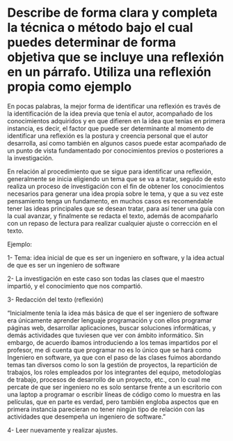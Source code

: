 # Describe de forma clara y completa la técnica o método bajo el cual puedes determinar de forma objetiva que se incluye una reflexión en un párrafo. Utiliza una reflexión propia como ejemplo

En pocas palabras, la mejor forma de identificar una reflexión es través de la identificación de la idea previa que tenía el autor, acompañado de los conocimientos adquiridos y en que difieren en la idea que tenias en primera instancia, es decir, el factor que puede ser determinante al momento de identificar una reflexión es la postura y creencia personal que el autor desarrolla, así como también en algunos casos puede estar acompañado de un punto de vista fundamentado por conocimientos previos o posteriores a la investigación.

En relación al procedimiento que se sigue para identificar una reflexión, generalmente se inicia eligiendo un tema que se va a tratar, seguido de esto realiza un proceso de investigación con el fin de obtener los conocimientos necesarios para generar una idea propia sobre le tema, y que a su vez este pensamiento tenga un fundamento, en muchos casos es recomendable tener las ideas principales que se desean tratar, para así tener una guía con la cual avanzar, y finalmente se redacta el texto, además de acompañarlo con un repaso de lectura para realizar cualquier ajuste o corrección en el texto.

Ejemplo:

1-	Tema: idea inicial de que es ser un ingeniero en software, y la idea actual de que es ser un ingeniero de software

2-	La investigación en este caso son todas las clases que el maestro impartió, y el conocimiento que nos compartió.

3-	Redacción del texto (reflexión)

“Inicialmente tenía la idea más básica de que el ser ingeniero de software era únicamente aprender lenguaje programación y con ellos programar páginas web, desarrollar aplicaciones, buscar soluciones informáticas, y demás actividades que tuviesen que ver con ámbito informático. Sin embargo, de acuerdo íbamos introduciendo a los temas impartidos por el profesor, me di cuenta que programar no es lo único que se hará como Ingeniero en software, ya que  con el paso de las clases fuimos abordando temas tan diversos como lo son la gestión de proyectos, la repartición de trabajos, los roles empleados por los integrantes del equipo, metodologías de trabajo, procesos de desarrollo de un proyecto, etc., con lo cual me percate de que ser ingeniero no es solo sentarse frente a un escritorio con una laptop a programar o escribir líneas de código como lo muestra en las películas, que en parte es verdad, pero también engloba aspectos que en primera instancia parecieran no tener ningún tipo de relación con las actividades que desempeña un ingeniero de software.”

4-	Leer nuevamente y realizar ajustes.
